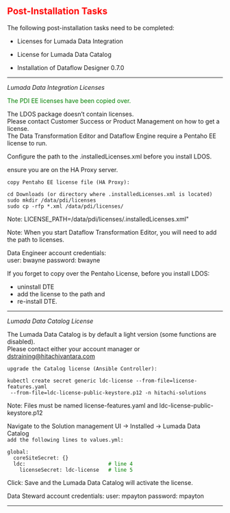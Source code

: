 
## <font color='red'>Post-Installation Tasks</font>  

The following post-installation tasks need to be completed:
* Licenses for Lumada Data Integration
* License for Lumada Data Catalog

* Installation of Dataflow Designer 0.7.0

---

<em>Lumada Data Integration Licenses</em>

<font color='green'>The PDI EE licenses have been copied over.</font>

The LDOS package doesn’t contain licenses.   
Please contact Customer Success or Product Management on how to get a license.  
The Data Transformation Editor and Dataflow Engine require a Pentaho EE license to run.  

Configure the path to the .installedLicenses.xml before you install LDOS.

ensure you are on the HA Proxy server.

``copy Pentaho EE license file (HA Proxy):`` 
 ```
 cd Downloads (or directory where .installedLicenses.xml is located)
 sudo mkdir /data/pdi/licenses
 sudo cp -rfp *.xml /data/pdi/licenses/
```
Note: LICENSE_PATH=/data/pdi/licenses/.installedLicenses.xml"

Note: When you start Dataflow Transformation Editor, you will need to add the path to licenses.

Data Engineer account credentials:  
user: bwayne
password: bwayne

If you forget to copy over the Pentaho License, before you install LDOS:  
* uninstall DTE 
* add the license to the path and 
* re-install DTE.

---

<em>Lumada Data Catalog License</em>  

The Lumada Data Catalog is by default a light version (some functions are disabled).  
Please contact either your account manager or dstraining@hitachivantara.com

``upgrade the Catalog license (Ansible Controller):``
```
kubectl create secret generic ldc-license --from-file=license-features.yaml
 --from-file=ldc-license-public-keystore.p12 -n hitachi-solutions
```
Note: Files must be named license-features.yaml and ldc-license-public-keystore.p12

Navigate to the Solution management UI -> Installed -> Lumada Data Catalog  
``add the following lines to values.yml:``

<pre><code>global:  
  coreSiteSecret: {}  
  ldc:                          <font color='green'> # line 4 </font>  
    licenseSecret: ldc-license  <font color='green'> # line 5 </font> </code></pre> 
 
 Click: Save and the Lumada Data Catalog will activate the license.

Data Steward account credentials:
user: mpayton
password: mpayton

---

